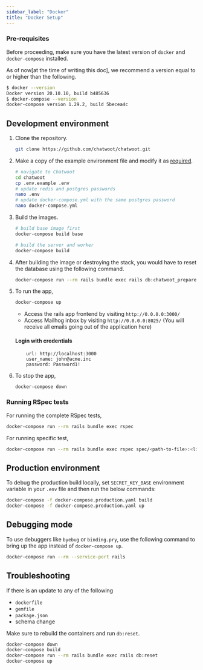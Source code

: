 ```yaml
---
sidebar_label: "Docker"
title: "Docker Setup"
---
```


### Pre-requisites

Before proceeding, make sure you have the latest version of `docker` and `docker-compose` installed.

As of now[at the time of writing this doc], we recommend a version equal to or higher than the following.

```bash
$ docker --version
Docker version 20.10.10, build b485636
$ docker-compose --version
docker-compose version 1.29.2, build 5becea4c
```

## Development environment

1. Clone the repository.

    ```bash
    git clone https://github.com/chatwoot/chatwoot.git
    ```

2. Make a copy of the example environment file and modify it as [required](/docs/self-hosted/configuration/environment-variables).

    ```bash
    # navigate to Chatwoot
    cd chatwoot
    cp .env.example .env
    # update redis and postgres passwords
    nano .env
    # update docker-compose.yml with the same postgres password
    nano docker-compose.yml
   ```

3. Build the images.

    ```bash
    # build base image first
    docker-compose build base

    # build the server and worker
    docker-compose build
    ```

4. After building the image or destroying the stack, you would have to reset the database using the following command.

    ```bash
    docker-compose run --rm rails bundle exec rails db:chatwoot_prepare
    ```

5. To run the app,

    ```bash
    docker-compose up
    ```

    * Access the rails app frontend by visiting `http://0.0.0.0:3000/`
    * Access Mailhog inbox by visiting `http://0.0.0.0:8025/` (You will receive all emails going out of the application here)

    #### Login with credentials
    ```
        url: http://localhost:3000
        user_name: john@acme.inc
        password: Password1!
    ````

6. To stop the app,

    ```bash
    docker-compose down
    ```

### Running RSpec tests

For running the complete RSpec tests,

```bash
docker-compose run --rm rails bundle exec rspec
```

For running specific test,

```bash
docker-compose run --rm rails bundle exec rspec spec/<path-to-file>:<line-number>
```

## Production environment

To debug the production build locally, set `SECRET_KEY_BASE` environment variable in your `.env` file and then run the below commands:

```bash
docker-compose -f docker-compose.production.yaml build
docker-compose -f docker-compose.production.yaml up
```

## Debugging mode

To use debuggers like `byebug` or `binding.pry`, use the following command to bring up the app instead of `docker-compose up`.

```bash
docker-compose run --rm --service-port rails
```


## Troubleshooting
If there is an update to any of the following
- `dockerfile`
- `gemfile`
- `package.json`
- schema change

Make sure to rebuild the containers and run `db:reset`.

```bash
docker-compose down
docker-compose build
docker-compose run --rm rails bundle exec rails db:reset
docker-compose up
```
